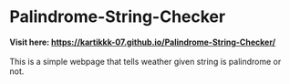 # Palindrome-String-Checker
<b>Visit here: https://kartikkk-07.github.io/Palindrome-String-Checker/ </b><br><br>
This is a simple webpage that tells weather given string is palindrome or not.

